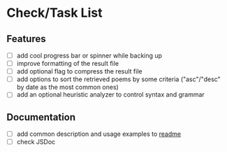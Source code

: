 # Check/Task List

## Features

- [ ] add cool progress bar or spinner while backing up
- [ ] improve formatting of the result file
- [ ] add optional flag to compress the result file
- [ ] add options to sort the retrieved poems by some criteria ("asc"/"desc" by date as the most common ones)
- [ ] add an optional heuristic analyzer to control syntax and grammar

## Documentation

- [ ] add common description and usage examples to [readme](readme.md)
- [ ] check JSDoc

